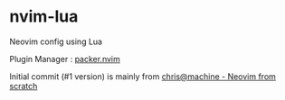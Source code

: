 # nvim-lua

Neovim config using Lua

Plugin Manager : [packer.nvim](https://github.com/wbthomason/packer.nvim)

Initial commit (#1 version) is mainly from [chris@machine - Neovim from scratch](https://youtube.com/playlist?list=PLhoH5vyxr6Qq41NFL4GvhFp-WLd5xzIzZ)
